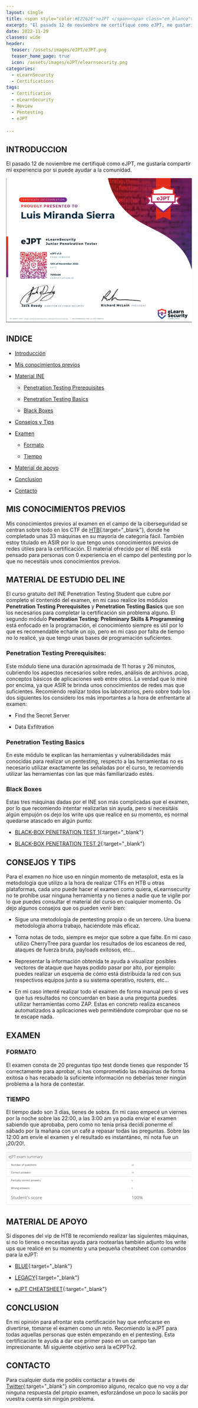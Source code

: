 ```yaml
---
layout: single
title: <span style="color:#E2262E">eJPT </span><span class="en_blanco">-</span><span class="elearnsecurity_rojo"> e</span><span class="elearnsecurity_azul">Learn</span><span class="elearnsecurity_morado">Security </span><span class="en_blanco">- </span><span class="es_rojo">E</span><span class="es_amarillo">S</span><span class="es_rojo">P</span>
excerpt: "El pasado 12 de noviembre me certifiqué como eJPT, me gustaría compartir mi experiencia por si puede ayudar a la comunidad."
date: 2022-11-29
classes: wide
header:
  teaser: /assets/images/eJPT/eJPT.png
  teaser_home_page: true
  icon: /assets/images/eJPT/elearnsecurity.png
categories:
  - eLearnSecurity
  - Certifications
tags:
  - Certification
  - eLearnSecurity
  - Review
  - Pentesting
  - eJPT

---
```


## INTRODUCCION

El pasado 12 de noviembre me certifiqué como eJPT, me gustaría compartir mi experiencia por si puede ayudar a la comunidad.

![](../assets/images/eJPT/certificado.png)

## INDICE

- [Introducción](#introduccion)

- [Mis conocimientos previos](#mis-conocimientos-previos)

- [Material INE](#material-de-estudio-del-ine)
  
  - [Penetration Testing Prerequisites](#penetration-testing-prerequisites)
  
  - [Penetration Testing  Basics](#penetration-testing-basics)
  
  - [Black Boxes ](#black-boxes)

- [Consejos y Tips](#consejos-y-tips)

- [Examen](#examen)
  
  - [Formato](#formato)
  
  - [Tiempo](#tiempo)

- [Material de apoyo](#material-de-apoyo)

- [Conclusion](#conclusion)

- [Contacto](#contacto)

## MIS CONOCIMIENTOS PREVIOS

Mis conocimientos previos al examen en el campo de la ciberseguridad se centran sobre todo en los CTF  de [HTB](https://app.hackthebox.com/profile/1104062){:target="_blank"}, donde he completado unas 33 máquinas en su mayoría de categoría fácil. También estoy titulado en ASIR por lo que tengo unos conocimientos previos de redes útiles para la certificación. El material ofrecido por el INE está pensado para personas con 0 experiencia en el campo del pentesting por lo que no necesitáis unos conocimientos previos. 

## MATERIAL DE ESTUDIO DEL INE

El curso gratuito dell INE Penetration Testing Student que cubre por completo el contenido del examen, en mi caso realice los módulos **Penetration Testing Prerequisites** y **Penetration Testing Basics** que son los necesarios para completar la certificación sin problema alguno. El segundo módulo **Penetration Testing: Preliminary Skills & Programming** está enfocado en la programación, el conocimiento siempre es útil por lo que es recomendable echarle un ojo, pero en mi caso por falta de tiempo no lo realicé, ya que tengo unas bases de programación suficientes. 

### Penetration Testing Prerequisites:

Este módulo tiene una duración aproximada de 11 horas y 26 minutos, cubriendo los aspectos necesarios sobre redes, análisis de archivos .pcap, conceptos básicos de aplicaciones web entre otros. La verdad que lo miré por encima, ya que ASIR te brinda unos conocimientos de redes mas que suficientes. Recomiendo realizar todos los laboratorios, pero sobre todo los dos siguientes los considero los más importantes a la hora de enfrentarte al examen:

- Find the Secret Server

- Data Exfiltration 

### Penetration Testing Basics

En este módulo te explican las herramientas y vulnerabilidades más conocidas para realizar un pentesting, respecto a las herramientas no es necesario utilizar exactamente las señaladas por el curso, te recomiendo utilizar las herramientas con las que más familiarizado estés. 

### Black Boxes

Estas tres máquinas dadas por el INE son más complicadas que el examen, por lo que recomiendo intentar realizarlas sin ayuda, pero si necesitáis algún empujón os dejo los write ups que realicé en su momento, es normal quedarse atascado en algún punto:

- [BLACK-BOX PENETRATION TEST 1](https://void4m0n.gitbook.io/certs/ejpt/write-up-black-box-1){:target="_blank"}

- [BLACK-BOX PENETRATION TEST 2](https://void4m0n.gitbook.io/certs/ejpt/write-up-black-box-2){:target="_blank"}

## CONSEJOS Y TIPS

Para el examen no hice uso en ningún momento de metasploit, esta es la metodología que utilizo a la hora de realizar CTFs en HTB u otras plataformas, cada uno puede hacer el examen como quiera, eLearnsecurity no te prohíbe usar ninguna herramienta y no tienes a nadie que te vigile por lo que puedes consultar el material del curso en cualquier momento. Os dejo algunos consejos que os pueden venir bien:

- Sigue una metodología de pentesting propia o de un tercero. Una buena metodología ahorra trabajo, haciéndote más eficaz.

- Toma notas de todo, siempre es mejor que sobre a que falte. En mi caso utilizo CherryTree para guardar los resultados de los escaneos de red, ataques de fuerza bruta, payloads exitosos, etc...

- Representar la información obtenida te ayuda a visualizar posibles vectores de ataque que hayas podido pasar por alto, por ejemplo: puedes realizar un esquema de cómo está distribuida la red con sus respectivos equipos junto a su sistema operativo, routers, etc...

- En mi caso intenté realizar todo el examen de forma manual pero si ves que tus resultados no concuerdan en base a una pregunta puedes utilizar herramientas como ZAP. Estas en concreto realiza escaneos automatizados a aplicaciones web permitiéndote comprobar que no se te escape nada. 

## EXAMEN

### FORMATO

El examen consta de 20 preguntas tipo test donde tienes que responder 15 correctamente para aprobar, si has comprometido las máquinas de forma exitosa o has recabado la suficiente información no deberías tener ningún problema a la hora de contestar. 

### TIEMPO

El tiempo dado son 3 días, tienes de sobra. En mi caso empecé un viernes por la noche sobre las 22:00, a las 3:00 am ya podía enviar el examen sabiendo que aprobaba, pero como no tenía prisa decidí ponerme el sábado por la mañana con un café a repasar todas las preguntas. Sobre las 12:00 am envíe el examen y el resultado es instantáneo, mi nota fue un ¡20/20!.

![](../assets/images/eJPT/nota_final.png)

## MATERIAL DE APOYO

Si dispones del vip de HTB te recomiendo realizar las siguientes máquinas, si no lo tienes o necesitas ayuda para rootearlas también adjunto los write ups que realicé en su momento y una pequeña cheatsheet con comandos para la eJPT:

- [BLUE](https://void4m0n.github.io/Blue-Hack-The-Box/){:target="_blank"}

- [LEGACY](https://void4m0n.github.io/Legacy-Hack-The-Box/){:target="_blank"}

- [eJPT CHEATSHEET](https://void4m0n.gitbook.io/certs/ejpt/ejpt-notes){:target="_blank"}

## CONCLUSION

En mi opinión para afrontar esta certificación hay que enfocarse en divertirse, tomarse el examen como un reto. Recomiendo la eJPT para todas aquellas personas que estén empezando en el pentesting. Esta certificación te  ayuda a dar ese primer paso en un campo tan impresionante. Mi siguiente objetivo será la eCPPTv2.

## CONTACTO

Para cualquier duda me podéis contactar a través de [Twitter](https://twitter.com/Void4m0n){:target="_blank"} sin compromiso alguno, recalco que no voy a dar ninguna respuesta del propio examen, esforzándose un poco lo sacáis por vuestra cuenta sin ningún problema.
